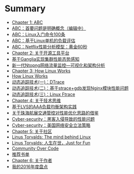 # Summary

* [Chapter 1: ABC]()
* [ABC：首要问题是明确概念（编辑中）](chapter/abc/WordBook.md)
* [ABC：Linux入门命令100条](chapter/abc/LinuxCommands.md)
* [ABC：基于Linux单机的负载评估](chapter/abc/load.md)
* [ABC：Netflix性能分析模型：黄金60秒](chapter/abc/Netflix.md)
* [Chapter 2: 关于开源工具平台](chapter/tools/ganglia.md)
* [基于Ganglia实现集群性能态势感知](chapter/tools/ganglia.md)
* [新一代Ntopng网络流量监控—可视化和架构分析](chapter/tools/ntopng.md)
* [Chapter 3: How Linux Works]()
* [How Linux Works](chapter/kernel/Linux-Works.md)
* [动态追踪技术(一)：DTrace](chapter/dtrace/DTrace.md)
* [动态追踪技术(二)：基于strace+gdb发现Nginx模块性能问题](chapter/dtrace/DTrace_Strace_Gdb.md)
* [动态追踪技术(三)：Linux Ftrace](chapter/dtrace/DTrace_FTrace.md)
* [Chapter 4: 关于技术思维]()
* [基于LVS的AAA负载均衡架构实践](chapter/thinking/AAA.md)
* [关于珠海航展交通管控对性能优化思路的借鉴](chapter/thinking/traffic.md)
* [Cyber-security：黑客入侵导致的性能问题](chapter/thinking/ssh.md)
* [Cyber-security：美国网络安全立法策略](chapter/thinking/law.md)
* [Chapter 5: 关于社区]()
* [Linus Torvalds: The mind behind Linux](chapter/culture/Linus.md)
* [Linus Torvalds: 人生在世，Just for Fun](chapter/culture/Linus_JustForFun.md)
* [Community Over Code](chapter/culture/community.md)
* [推荐书单](chapter/culture/books.md)
* [Chapter 6: 关于作者]()
* [我的2016年度盘点](chapter/aboutme/2016.md)
